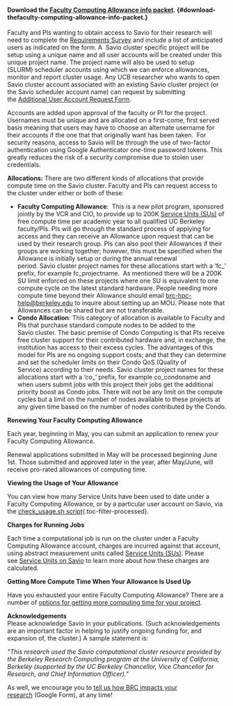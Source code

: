 #### Download the [Faculty Computing Allowance info packet](http://research-it.berkeley.edu/sites/default/files/FCA%20Bundle.pdf). {#download-thefaculty-computing-allowance-info-packet.}

Faculty and PIs wanting to obtain access to Savio for their research
will need to complete the [Requirements
Survey](https://docs.google.com/a/berkeley.edu/forms/d/1rkWi5Og2zqb6Af47djQhtWcpHnd4Cz6li8OfJF4ww8M/viewform) and
include a list of anticipated users as indicated on the form. A
 Savio cluster specific project will be setup using a unique name and
all user accounts will be created under this unique project name. The
project name will also be used to setup (SLURM) scheduler accounts using
which we can enforce allowances, monitor and report cluster usage. Any
UCB researcher who wants to open Savio cluster account associated with
an existing Savio cluster project (or the Savio scheduler account name)
can request by submitting the [Additional User Account Request
Form](https://docs.google.com/a/berkeley.edu/forms/d/1byVN8FjyWSvkDYMvzs6SJM5JFfrK37za50exRSWnCls/viewform).

Accounts are added upon approval of the faculty or PI for the project.
Usernames must be unique and are allocated on a first-come, first served
basis meaning that users may have to choose an alternate username for
their accounts if the one that that originally want has been taken.  For
security reasons, access to Savio will be through the use of two-factor
authentication using Google Authenticator one-time password tokens. This
greatly reduces the risk of a security compromise due to stolen user
credentials.

**Allocations:** There are two different kinds of allocations that
provide compute time on the Savio cluster. Faculty and PIs can request
access to the cluster under either or both of these:

-   **Faculty Computing Allowance**:  This is a new pilot program,
    sponsored jointly by the VCR and CIO, to provide up to 200K [Service
    Units (SUs)](http://research-it.berkeley.edu/services/high-performance-computing/service-units-savio)
    of free compute time per academic year to all qualified UC
    Berkeley faculty/PIs. PIs will go through the standard process of
    applying for access and they can receive an Allowance upon request
    that can be used by their research group. PIs can also pool their
    Allowances if their groups are working together; however, this must
    be specified when the Allowance is initially setup or during the
    annual renewal period. Savio cluster project names for these
    allocations start with a ‘fc\_’ prefix, for example fc\_projectname.
     As mentioned there will be a 200K SU limit enforced on these
    projects where one SU is equivalent to one compute cycle on the
    latest standard hardware. People needing more compute time beyond
    their Allowance should email brc-hpc-help@berkeley.edu to inquire
    about setting up an MOU. Please note that Allowances can be shared
    but are not transferable.
-   **Condo Allocation**: This category of allocation is available to
    Faculty and PIs that purchase standard compute nodes to be added to
    the Savio cluster. The basic premise of Condo Computing is that PIs
    receive free cluster support for their contributed hardware and, in
    exchange, the institution has access to their excess cycles. The
    advantages of this model for PIs are no ongoing support costs; and
    that they can determine and set the scheduler limits on their
    Condo QoS (Quality of Service) according to their needs.
    Savio cluster project names for these allocations start with a
    ‘co\_’ prefix, for example co\_condoname and when users submit jobs
    with this project their jobs get the additional priority boost as
    Condo jobs. There will not be any limit on the compute cycles but a
    limit on the number of nodes available to these projects at any
    given time based on the number of nodes contributed by the Condo.

**Renewing Your Faculty Computing Allowance**

Each year, beginning in May, you can submit an application to renew your
Faculty Computing Allowance.

Renewal applications submitted in May will be processed beginning June
1st. Those submitted and approved later in the year, after May/June,
will receive pro-rated allowances of computing time.

**Viewing the Usage of Your Allowance**

You can view how many Service Units have been used to date under a
Faculty Computing Allowance, or by a particular user account on Savio,
via the [check\_usage.sh
script](http://research-it.berkeley.edu/services/high-performance-computing/tips-using-brc-savio-cluster#q-how-to-check-my-fca-usage-){.toc-filter-processed}.

**Charges for Running Jobs**

Each time a computational job is run on the cluster under a Faculty
Computing Allowance account, charges are incurred against that account,
using abstract measurement units called [Service Units
(SUs)](http://research-it.berkeley.edu/services/high-performance-computing/service-units-savio).
Please see [Service Units on
Savio](http://research-it.berkeley.edu/services/high-performance-computing/service-units-savio)
to learn more about how these charges are calculated.

**Getting More Compute Time When Your Allowance Is Used Up**

Have you exhausted your entire Faculty Computing Allowance? There are a
number of [options for getting more computing time for your
project](http://research-it.berkeley.edu/services/high-performance-computing/options-when-faculty-computing-allowance-exhausted).

**Acknowledgements**  
Please acknowledge Savio in your publications. (Such acknowledgements
are an important factor in helping to justify ongoing funding for, and
expansion of, the cluster.) A sample statement is:  
  
*"This research used the Savio computational cluster resource provided
by the Berkeley Research Computing program at the University of
California, Berkeley (supported by the UC Berkeley Chancellor, Vice
Chancellor for Research, and Chief Information Officer)."*

As well, we encourage you to [tell us how BRC impacts your
research](https://docs.google.com/a/berkeley.edu/forms/d/e/1FAIpQLSdqhh2A77-l8N3eOcOzrH508UKfhIvPn8h5gLDUJ9XrRLvA5Q/viewform) (Google
Form), at any time!
